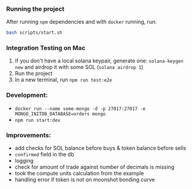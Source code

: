 ### Running the project
After running `npm` dependencies and with `docker` running, run:
```bash
bash scripts/start.sh
```

### Integration Testing on Mac

1. If you don't have a local solana keypair, generate one: `solana-keygen new` and airdrop it with some SOL (`solana airdrop 1`)
2. Run the project
3. In a new terminal, run `npm run test:e2e`

### Development:

- `docker run --name some-mongo -d -p 27017:27017 -e MONGO_INITDB_DATABASE=orders mongo`
- `npm run start:dev`

### Improvements:

- add checks for SOL balance before buys & token balance before sells
- `confirmed` field in the db
- logging
- check for amount of trade against number of decimals is missing
- took the compute units calculation from the example
- handling error if token is not on moonshot bonding curve
